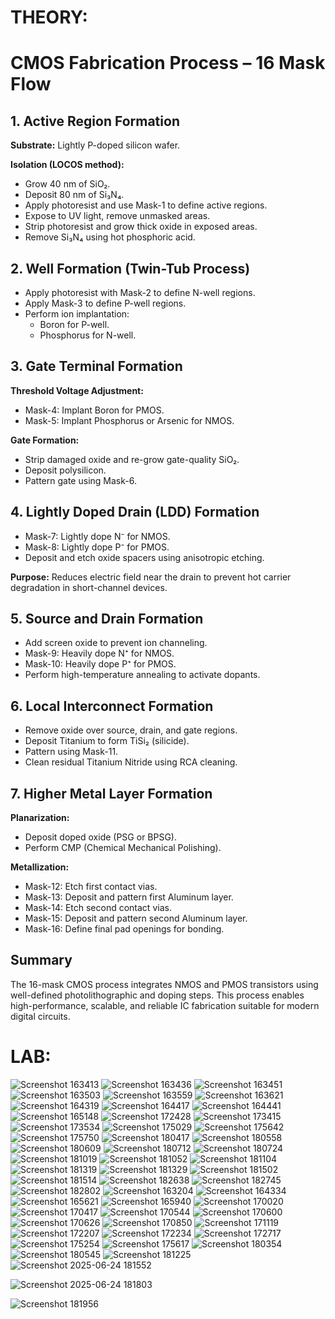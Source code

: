 # THEORY:
# CMOS Fabrication Process – 16 Mask Flow
## 1. Active Region Formation

**Substrate:** Lightly P-doped silicon wafer.

**Isolation (LOCOS method):**
- Grow 40 nm of SiO₂.
- Deposit 80 nm of Si₃N₄.
- Apply photoresist and use Mask-1 to define active regions.
- Expose to UV light, remove unmasked areas.
- Strip photoresist and grow thick oxide in exposed areas.
- Remove Si₃N₄ using hot phosphoric acid.

## 2. Well Formation (Twin-Tub Process)

- Apply photoresist with Mask-2 to define N-well regions.
- Apply Mask-3 to define P-well regions.
- Perform ion implantation:
  - Boron for P-well.
  - Phosphorus for N-well.

## 3. Gate Terminal Formation

**Threshold Voltage Adjustment:**
- Mask-4: Implant Boron for PMOS.
- Mask-5: Implant Phosphorus or Arsenic for NMOS.

**Gate Formation:**
- Strip damaged oxide and re-grow gate-quality SiO₂.
- Deposit polysilicon.
- Pattern gate using Mask-6.

## 4. Lightly Doped Drain (LDD) Formation

- Mask-7: Lightly dope N⁻ for NMOS.
- Mask-8: Lightly dope P⁻ for PMOS.
- Deposit and etch oxide spacers using anisotropic etching.

**Purpose:** Reduces electric field near the drain to prevent hot carrier degradation in short-channel devices.

## 5. Source and Drain Formation

- Add screen oxide to prevent ion channeling.
- Mask-9: Heavily dope N⁺ for NMOS.
- Mask-10: Heavily dope P⁺ for PMOS.
- Perform high-temperature annealing to activate dopants.

## 6. Local Interconnect Formation

- Remove oxide over source, drain, and gate regions.
- Deposit Titanium to form TiSi₂ (silicide).
- Pattern using Mask-11.
- Clean residual Titanium Nitride using RCA cleaning.

## 7. Higher Metal Layer Formation

**Planarization:**
- Deposit doped oxide (PSG or BPSG).
- Perform CMP (Chemical Mechanical Polishing).

**Metallization:**
- Mask-12: Etch first contact vias.
- Mask-13: Deposit and pattern first Aluminum layer.
- Mask-14: Etch second contact vias.
- Mask-15: Deposit and pattern second Aluminum layer.
- Mask-16: Define final pad openings for bonding.

## Summary

The 16-mask CMOS process integrates NMOS and PMOS transistors using well-defined photolithographic and doping steps. This process enables high-performance, scalable, and reliable IC fabrication suitable for modern digital circuits.


# LAB:
![Screenshot 163413](https://raw.githubusercontent.com/GNarendraVarma/VSDNASSCOM---Digital-VLSI-SoC-design-and-planning/master/3/Screenshot%202025-06-23%20163413.png)
![Screenshot 163436](https://raw.githubusercontent.com/GNarendraVarma/VSDNASSCOM---Digital-VLSI-SoC-design-and-planning/master/3/Screenshot%202025-06-23%20163436.png)
![Screenshot 163451](https://raw.githubusercontent.com/GNarendraVarma/VSDNASSCOM---Digital-VLSI-SoC-design-and-planning/master/3/Screenshot%202025-06-23%20163451.png)
![Screenshot 163503](https://raw.githubusercontent.com/GNarendraVarma/VSDNASSCOM---Digital-VLSI-SoC-design-and-planning/master/3/Screenshot%202025-06-23%20163503.png)
![Screenshot 163559](https://raw.githubusercontent.com/GNarendraVarma/VSDNASSCOM---Digital-VLSI-SoC-design-and-planning/master/3/Screenshot%202025-06-23%20163559.png)
![Screenshot 163621](https://raw.githubusercontent.com/GNarendraVarma/VSDNASSCOM---Digital-VLSI-SoC-design-and-planning/master/3/Screenshot%202025-06-23%20163621.png)
![Screenshot 164319](https://raw.githubusercontent.com/GNarendraVarma/VSDNASSCOM---Digital-VLSI-SoC-design-and-planning/master/3/Screenshot%202025-06-23%20164319.png)
![Screenshot 164417](https://raw.githubusercontent.com/GNarendraVarma/VSDNASSCOM---Digital-VLSI-SoC-design-and-planning/master/3/Screenshot%202025-06-23%20164417.png)
![Screenshot 164441](https://raw.githubusercontent.com/GNarendraVarma/VSDNASSCOM---Digital-VLSI-SoC-design-and-planning/master/3/Screenshot%202025-06-23%20164441.png)
![Screenshot 165148](https://raw.githubusercontent.com/GNarendraVarma/VSDNASSCOM---Digital-VLSI-SoC-design-and-planning/master/3/Screenshot%202025-06-23%20165148.png)
![Screenshot 172428](https://raw.githubusercontent.com/GNarendraVarma/VSDNASSCOM---Digital-VLSI-SoC-design-and-planning/master/3/Screenshot%202025-06-23%20172428.png)
![Screenshot 173415](https://raw.githubusercontent.com/GNarendraVarma/VSDNASSCOM---Digital-VLSI-SoC-design-and-planning/master/3/Screenshot%202025-06-23%20173415.png)
![Screenshot 173534](https://raw.githubusercontent.com/GNarendraVarma/VSDNASSCOM---Digital-VLSI-SoC-design-and-planning/master/3/Screenshot%202025-06-23%20173534.png)
![Screenshot 175029](https://raw.githubusercontent.com/GNarendraVarma/VSDNASSCOM---Digital-VLSI-SoC-design-and-planning/master/3/Screenshot%202025-06-23%20175029.png)
![Screenshot 175642](https://raw.githubusercontent.com/GNarendraVarma/VSDNASSCOM---Digital-VLSI-SoC-design-and-planning/master/3/Screenshot%202025-06-23%20175642.png)
![Screenshot 175750](https://raw.githubusercontent.com/GNarendraVarma/VSDNASSCOM---Digital-VLSI-SoC-design-and-planning/master/3/Screenshot%202025-06-23%20175750.png)
![Screenshot 180417](https://raw.githubusercontent.com/GNarendraVarma/VSDNASSCOM---Digital-VLSI-SoC-design-and-planning/master/3/Screenshot%202025-06-23%20180417.png)
![Screenshot 180558](https://raw.githubusercontent.com/GNarendraVarma/VSDNASSCOM---Digital-VLSI-SoC-design-and-planning/master/3/Screenshot%202025-06-23%20180558.png)
![Screenshot 180609](https://raw.githubusercontent.com/GNarendraVarma/VSDNASSCOM---Digital-VLSI-SoC-design-and-planning/master/3/Screenshot%202025-06-23%20180609.png)
![Screenshot 180712](https://raw.githubusercontent.com/GNarendraVarma/VSDNASSCOM---Digital-VLSI-SoC-design-and-planning/master/3/Screenshot%202025-06-23%20180712.png)
![Screenshot 180724](https://raw.githubusercontent.com/GNarendraVarma/VSDNASSCOM---Digital-VLSI-SoC-design-and-planning/master/3/Screenshot%202025-06-23%20180724.png)
![Screenshot 181019](https://raw.githubusercontent.com/GNarendraVarma/VSDNASSCOM---Digital-VLSI-SoC-design-and-planning/master/3/Screenshot%202025-06-23%20181019.png)
![Screenshot 181052](https://raw.githubusercontent.com/GNarendraVarma/VSDNASSCOM---Digital-VLSI-SoC-design-and-planning/master/3/Screenshot%202025-06-23%20181052.png)
![Screenshot 181104](https://raw.githubusercontent.com/GNarendraVarma/VSDNASSCOM---Digital-VLSI-SoC-design-and-planning/master/3/Screenshot%202025-06-23%20181104.png)
![Screenshot 181319](https://raw.githubusercontent.com/GNarendraVarma/VSDNASSCOM---Digital-VLSI-SoC-design-and-planning/master/3/Screenshot%202025-06-23%20181319.png)
![Screenshot 181329](https://raw.githubusercontent.com/GNarendraVarma/VSDNASSCOM---Digital-VLSI-SoC-design-and-planning/master/3/Screenshot%202025-06-23%20181329.png)
![Screenshot 181502](https://raw.githubusercontent.com/GNarendraVarma/VSDNASSCOM---Digital-VLSI-SoC-design-and-planning/master/3/Screenshot%202025-06-23%20181502.png)
![Screenshot 181514](https://raw.githubusercontent.com/GNarendraVarma/VSDNASSCOM---Digital-VLSI-SoC-design-and-planning/master/3/Screenshot%202025-06-23%20181514.png)
![Screenshot 182638](https://raw.githubusercontent.com/GNarendraVarma/VSDNASSCOM---Digital-VLSI-SoC-design-and-planning/master/3/Screenshot%202025-06-23%20182638.png)
![Screenshot 182745](https://raw.githubusercontent.com/GNarendraVarma/VSDNASSCOM---Digital-VLSI-SoC-design-and-planning/master/3/Screenshot%202025-06-23%20182745.png)
![Screenshot 182802](https://raw.githubusercontent.com/GNarendraVarma/VSDNASSCOM---Digital-VLSI-SoC-design-and-planning/master/3/Screenshot%202025-06-23%20182802.png)
![Screenshot 163204](https://raw.githubusercontent.com/GNarendraVarma/VSDNASSCOM---Digital-VLSI-SoC-design-and-planning/master/3/Screenshot%202025-06-24%20163204.png)
![Screenshot 164334](https://raw.githubusercontent.com/GNarendraVarma/VSDNASSCOM---Digital-VLSI-SoC-design-and-planning/master/3/Screenshot%202025-06-24%20164334.png)
![Screenshot 165621](https://raw.githubusercontent.com/GNarendraVarma/VSDNASSCOM---Digital-VLSI-SoC-design-and-planning/master/3/Screenshot%202025-06-24%20165621.png)
![Screenshot 165940](https://raw.githubusercontent.com/GNarendraVarma/VSDNASSCOM---Digital-VLSI-SoC-design-and-planning/master/3/Screenshot%202025-06-24%20165940.png)
![Screenshot 170020](https://raw.githubusercontent.com/GNarendraVarma/VSDNASSCOM---Digital-VLSI-SoC-design-and-planning/master/3/Screenshot%202025-06-24%20170020.png)
![Screenshot 170417](https://raw.githubusercontent.com/GNarendraVarma/VSDNASSCOM---Digital-VLSI-SoC-design-and-planning/master/3/Screenshot%202025-06-24%20170417.png)
![Screenshot 170544](https://raw.githubusercontent.com/GNarendraVarma/VSDNASSCOM---Digital-VLSI-SoC-design-and-planning/master/3/Screenshot%202025-06-24%20170544.png)
![Screenshot 170600](https://raw.githubusercontent.com/GNarendraVarma/VSDNASSCOM---Digital-VLSI-SoC-design-and-planning/master/3/Screenshot%202025-06-24%20170600.png)
![Screenshot 170626](https://raw.githubusercontent.com/GNarendraVarma/VSDNASSCOM---Digital-VLSI-SoC-design-and-planning/master/3/Screenshot%202025-06-24%20170626.png)
![Screenshot 170850](https://raw.githubusercontent.com/GNarendraVarma/VSDNASSCOM---Digital-VLSI-SoC-design-and-planning/master/3/Screenshot%202025-06-24%20170850.png)
![Screenshot 171119](https://raw.githubusercontent.com/GNarendraVarma/VSDNASSCOM---Digital-VLSI-SoC-design-and-planning/master/3/Screenshot%202025-06-24%20171119.png)
![Screenshot 172207](https://raw.githubusercontent.com/GNarendraVarma/VSDNASSCOM---Digital-VLSI-SoC-design-and-planning/master/3/Screenshot%202025-06-24%20172207.png)
![Screenshot 172234](https://raw.githubusercontent.com/GNarendraVarma/VSDNASSCOM---Digital-VLSI-SoC-design-and-planning/master/3/Screenshot%202025-06-24%20172234.png)
![Screenshot 172717](https://raw.githubusercontent.com/GNarendraVarma/VSDNASSCOM---Digital-VLSI-SoC-design-and-planning/master/3/Screenshot%202025-06-24%20172717.png)
![Screenshot 175254](https://raw.githubusercontent.com/GNarendraVarma/VSDNASSCOM---Digital-VLSI-SoC-design-and-planning/master/3/Screenshot%202025-06-24%20175254.png)
![Screenshot 175617](https://raw.githubusercontent.com/GNarendraVarma/VSDNASSCOM---Digital-VLSI-SoC-design-and-planning/master/3/Screenshot%202025-06-24%20175617.png)
![Screenshot 180354](https://raw.githubusercontent.com/GNarendraVarma/VSDNASSCOM---Digital-VLSI-SoC-design-and-planning/master/3/Screenshot%202025-06-24%20180354.png)
![Screenshot 180545](https://raw.githubusercontent.com/GNarendraVarma/VSDNASSCOM---Digital-VLSI-SoC-design-and-planning/master/3/Screenshot%202025-06-24%20180545.png)
![Screenshot 181225](https://raw.githubusercontent.com/GNarendraVarma/VSDNASSCOM---Digital-VLSI-SoC-design-and-planning/master/3/Screenshot%202025-06-24%20181225.png)
![Screenshot 2025-06-24 181552](https://github.com/user-attachments/assets/6776edc5-2ec0-4e7a-a2a2-601e7032bd00)

![Screenshot 2025-06-24 181803](https://github.com/user-attachments/assets/e98e3545-7288-4243-8fbf-db8ca656f559)

![Screenshot 181956](https://raw.githubusercontent.com/GNarendraVarma/VSDNASSCOM---Digital-VLSI-SoC-design-and-planning/master/3/Screenshot%202025-06-24%20181956.png)
